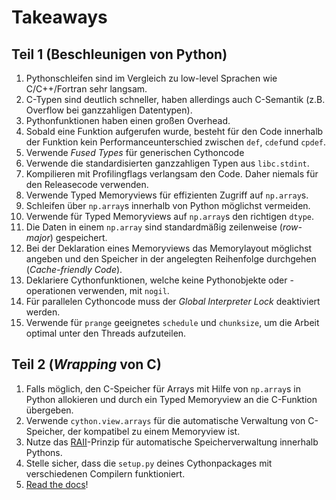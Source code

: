 # Takeaways

## Teil 1 (Beschleunigen von Python)

1. Pythonschleifen sind im Vergleich zu low-level Sprachen wie C/C++/Fortran sehr langsam.
2. C-Typen sind deutlich schneller, haben allerdings auch C-Semantik (z.B. Overflow bei ganzzahligen Datentypen).
3. Pythonfunktionen haben einen großen Overhead.
4. Sobald eine Funktion aufgerufen wurde, besteht für den Code innerhalb der Funktion kein Performanceunterschied zwischen `def`, `cdef`und `cpdef`.
5. Verwende *Fused Types* für generischen Cythoncode
6. Verwende die standardisierten ganzzahligen Typen aus `libc.stdint`.
7. Kompilieren mit Profilingflags verlangsam den Code. Daher niemals für den Releasecode verwenden.
8. Verwende Typed Memoryviews für effizienten Zugriff auf `np.array`s.
9. Schleifen über `np.array`s innerhalb von Python möglichst vermeiden.
10. Verwende für Typed Memoryviews auf `np.array`s den richtigen `dtype`.
11. Die Daten in einem `np.array` sind standardmäßig zeilenweise (*row-major*) gespeichert.
12. Bei der Deklaration eines Memoryviews das Memorylayout möglichst angeben und den Speicher in der angelegten Reihenfolge durchgehen (*Cache-friendly Code*).
13. Deklariere Cythonfunktionen, welche keine Pythonobjekte oder -operationen verwenden, mit `nogil`.
14. Für parallelen Cythoncode muss der *Global Interpreter Lock* deaktiviert werden.
15. Verwende für `prange` geeignetes `schedule` und `chunksize`, um die Arbeit optimal unter den Threads aufzuteilen.

## Teil 2 (*Wrapping* von C)

1. Falls möglich, den C-Speicher für Arrays mit Hilfe von `np.array`s in Python allokieren und durch ein Typed Memoryview an die C-Funktion übergeben.
2. Verwende `cython.view.arrays` für die automatische Verwaltung von C-Speicher, der kompatibel zu einem Memoryview ist.
3. Nutze das [RAII](https://de.wikipedia.org/wiki/Ressourcenbelegung_ist_Initialisierung#:~:text=Ressourcenbelegung%20ist%20Initialisierung%2C%20meist%20abgek%C3%BCrzt,Betriebsmitteln%20(auch%20Ressourcen%20genannt).)-Prinzip für automatische Speicherverwaltung innerhalb Pythons.
4. Stelle sicher, dass die `setup.py` deines Cythonpackages mit verschiedenen Compilern funktioniert.
3. [Read the docs](https://cython.readthedocs.io/en/latest/index.html)!
